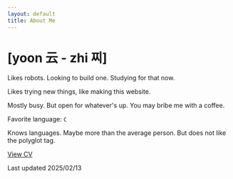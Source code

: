 ```yaml
---
layout: default
title: About Me
---
```


# [yoon 云 - zhi 찌]

Likes robots. Looking to build one. Studying for that now.

Likes trying new things, like making this website.

Mostly busy. But open for whatever's up. You may bribe me with a coffee.

Favorite language: `C`

Knows languages. Maybe more than the average person. But does not like the polyglot tag.



<a href="/uploads/250213_yoon_cv.pdf" target="_blank" class="pdf-link">View CV <i class="fa-solid fa-file-pdf"></i> </a>

Last updated 2025/02/13